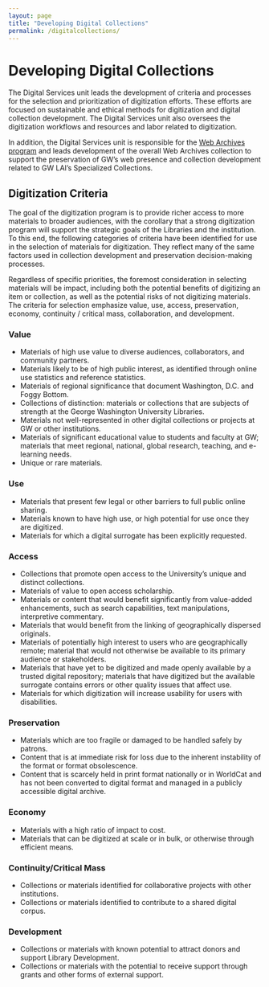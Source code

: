 ```yaml
---
layout: page
title: "Developing Digital Collections"
permalink: /digitalcollections/
---
```

# Developing Digital Collections
The Digital Services unit leads the development of criteria and processes for the selection and prioritization of digitization efforts. These efforts are focused on sustainable and ethical methods for digitization and digital collection development. The Digital Services unit also oversees the digitization workflows and resources and labor related to digitization.

In addition, the Digital Services unit is responsible for the [Web Archives program](/webarchives/) and leads development of the overall Web Archives collection to support the preservation of GW’s web presence and collection development related to GW LAI’s Specialized Collections. 


## Digitization Criteria
The goal of the digitization program is to provide richer access to more materials to broader audiences, with the corollary that a strong digitization program will support the strategic goals of the Libraries and the institution. To this end, the following categories of criteria have been identified for use in the selection of materials for digitization. They reflect many of the same factors used in collection development and preservation decision-making processes. 

Regardless of specific priorities, the foremost consideration in selecting materials will be impact, including both the potential benefits of digitizing an item or collection, as well as the potential risks of not digitizing materials. The criteria for selection emphasize value, use, access, preservation, economy, continuity / critical mass, collaboration, and development. 

### Value
- Materials of high use value to diverse audiences, collaborators, and community partners.  
- Materials likely to be of high public interest, as identified through online use statistics and reference statistics.
- Materials of regional significance that document Washington, D.C. and Foggy Bottom.
- Collections of distinction: materials or collections that are subjects of strength at the George Washington University Libraries.
- Materials not well-represented in other digital collections or projects at GW or other institutions.
- Materials of significant educational value to students and faculty at GW; materials that meet regional, national, global research, teaching, and e-learning needs.
- Unique or rare materials.
  
### Use
- Materials that present few legal or other barriers to full public online sharing.
- Materials known to have high use, or high potential for use once they are digitized.
- Materials for which a digital surrogate has been explicitly requested.

### Access

- Collections that promote open access to the University’s unique and distinct collections.
- Materials of value to open access scholarship.
- Materials or content that would benefit significantly from value-added enhancements, such as search capabilities, text manipulations, interpretive commentary.
- Materials that would benefit from the linking of geographically dispersed originals.
- Materials of potentially high interest to users who are geographically remote; material that would not otherwise be available to its primary audience or stakeholders. 
- Materials that have yet to be digitized and made openly available by a trusted digital repository; materials that have digitized but the available surrogate contains errors or other quality issues that affect use.
- Materials for which digitization will increase usability for users with disabilities.

### Preservation

- Materials which are too fragile or damaged to be handled safely by patrons.
- Content that is at immediate risk for loss due to the inherent instability of the format or format obsolescence.
- Content that is scarcely held in print format nationally or in WorldCat and has not been converted to digital format and managed in a publicly accessible digital archive.

### Economy

- Materials  with a high ratio of impact to cost.
- Materials that can be digitized at scale or in bulk, or otherwise through efficient means. 

### Continuity/Critical Mass
- Collections or materials identified for collaborative projects with other institutions.
- Collections or materials identified to contribute to a shared digital corpus.

### Development
- Collections or materials with known potential to attract donors and support Library Development.
- Collections or materials with the potential to receive support through grants and other forms of external support.


